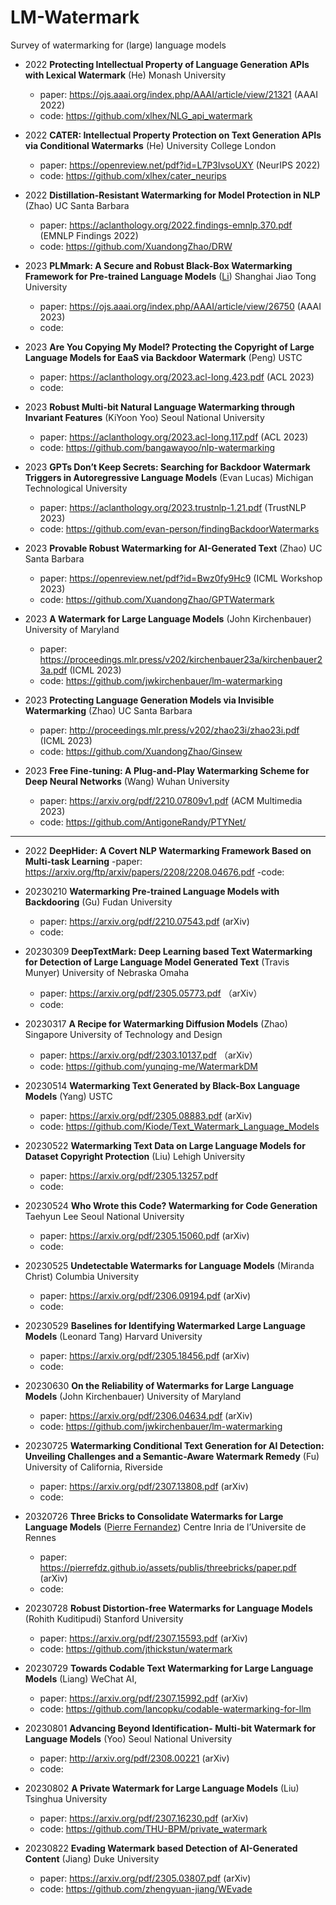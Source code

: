 # LM-Watermark
Survey of watermarking for (large) language models

- 2022 **Protecting Intellectual Property of Language Generation APIs with Lexical Watermark** (He) Monash University
  - paper: https://ojs.aaai.org/index.php/AAAI/article/view/21321 (AAAI 2022)
  - code: https://github.com/xlhex/NLG_api_watermark

- 2022 **CATER: Intellectual Property Protection on Text Generation APIs via Conditional Watermarks** (He) University College London
  - paper: https://openreview.net/pdf?id=L7P3IvsoUXY (NeurIPS 2022)
  - code: https://github.com/xlhex/cater_neurips

- 2022 **Distillation-Resistant Watermarking for Model Protection in NLP** (Zhao) UC Santa Barbara
  - paper: https://aclanthology.org/2022.findings-emnlp.370.pdf (EMNLP Findings 2022)
  - code: https://github.com/XuandongZhao/DRW

- 2023 **PLMmark: A Secure and Robust Black-Box Watermarking Framework for Pre-trained Language Models** ([Li](https://solour-lfq.github.io/)) Shanghai Jiao Tong University 
  - paper: https://ojs.aaai.org/index.php/AAAI/article/view/26750 (AAAI 2023)
  - code:  

- 2023 **Are You Copying My Model? Protecting the Copyright of Large Language Models for EaaS via Backdoor Watermark** (Peng) USTC
  - paper: https://aclanthology.org/2023.acl-long.423.pdf (ACL 2023)
  - code:

- 2023 **Robust Multi-bit Natural Language Watermarking  through Invariant Features** (KiYoon Yoo) Seoul National University
  - paper: https://aclanthology.org/2023.acl-long.117.pdf (ACL 2023)
  - code: https://github.com/bangawayoo/nlp-watermarking

- 2023 **GPTs Don’t Keep Secrets: Searching for Backdoor Watermark Triggers in Autoregressive Language Models** (Evan Lucas) Michigan Technological University
  - paper: https://aclanthology.org/2023.trustnlp-1.21.pdf (TrustNLP 2023)
  - code: https://github.com/evan-person/findingBackdoorWatermarks

- 2023 **Provable Robust Watermarking for AI-Generated Text** (Zhao) UC Santa Barbara
  - paper: https://openreview.net/pdf?id=Bwz0fy9Hc9 (ICML Workshop 2023)
  - code: https://github.com/XuandongZhao/GPTWatermark

- 2023 **A Watermark for Large Language Models** (John Kirchenbauer) University of Maryland
  - paper: https://proceedings.mlr.press/v202/kirchenbauer23a/kirchenbauer23a.pdf (ICML 2023)
  - code: https://github.com/jwkirchenbauer/lm-watermarking

- 2023 **Protecting Language Generation Models via Invisible Watermarking** (Zhao) UC Santa Barbara
  - paper: http://proceedings.mlr.press/v202/zhao23i/zhao23i.pdf (ICML 2023)
  - code: https://github.com/XuandongZhao/Ginsew

- 2023 **Free Fine-tuning: A Plug-and-Play Watermarking Scheme for Deep Neural Networks** (Wang) Wuhan University
  - paper: https://arxiv.org/pdf/2210.07809v1.pdf (ACM Multimedia 2023)
  - code: https://github.com/AntigoneRandy/PTYNet/

---

- 2022 **DeepHider: A Covert NLP Watermarking Framework Based on Multi-task Learning** 
  -paper: https://arxiv.org/ftp/arxiv/papers/2208/2208.04676.pdf
  -code: 

- 20230210 **Watermarking Pre-trained Language Models with Backdooring** (Gu) Fudan University
  - paper: https://arxiv.org/pdf/2210.07543.pdf (arXiv)
  - code:

- 20230309 **DeepTextMark: Deep Learning based Text Watermarking for Detection of Large Language Model Generated Text** (Travis Munyer) University of Nebraska Omaha
  - paper: https://arxiv.org/pdf/2305.05773.pdf （arXiv）
  - code:
  
- 20230317 **A Recipe for Watermarking Diffusion Models** (Zhao) Singapore University of Technology and Design
  - paper: https://arxiv.org/pdf/2303.10137.pdf （arXiv）
  - code: https://github.com/yunqing-me/WatermarkDM

- 20230514 **Watermarking Text Generated by Black-Box Language Models** (Yang) USTC
  - paper: https://arxiv.org/pdf/2305.08883.pdf (arXiv)
  - code: https://github.com/Kiode/Text_Watermark_Language_Models

- 20230522 **Watermarking Text Data on Large Language Models for Dataset Copyright Protection** (Liu) Lehigh University
  - paper: https://arxiv.org/pdf/2305.13257.pdf
  - code: 

- 20230524 **Who Wrote this Code? Watermarking for Code Generation** Taehyun Lee Seoul National University
  - paper: https://arxiv.org/pdf/2305.15060.pdf (arXiv)
  - code: 

- 20230525 **Undetectable Watermarks for Language Models** (Miranda Christ) Columbia University
  - paper: https://arxiv.org/pdf/2306.09194.pdf (arXiv)
  - code: 

- 20230529 **Baselines for Identifying Watermarked Large Language Models** (Leonard Tang) Harvard University
  - paper: https://arxiv.org/pdf/2305.18456.pdf (arXiv)
  - code: 

- 20230630 **On the Reliability of Watermarks for Large Language  Models** (John Kirchenbauer) University of Maryland
  - paper: https://arxiv.org/pdf/2306.04634.pdf (arXiv)
  - code: https://github.com/jwkirchenbauer/lm-watermarking

- 20230725 **Watermarking Conditional Text Generation for AI Detection: Unveiling Challenges and a Semantic-Aware Watermark Remedy** (Fu) University of California, Riverside
  - paper: https://arxiv.org/pdf/2307.13808.pdf (arXiv)
  - code: 

- 20320726 **Three Bricks to Consolidate Watermarks for Large Language Models** ([Pierre Fernandez](https://pierrefdz.github.io/)) Centre Inria de l’Universite de Rennes
  - paper: https://pierrefdz.github.io/assets/publis/threebricks/paper.pdf (arXiv)
  - code: 

- 20230728 **Robust Distortion-free Watermarks for Language Models** (Rohith Kuditipudi) Stanford University
  - paper: https://arxiv.org/pdf/2307.15593.pdf (arXiv)
  - code: https://github.com/jthickstun/watermark

- 20230729 **Towards Codable Text Watermarking for Large Language Models** (Liang) WeChat AI,
  - paper: https://arxiv.org/pdf/2307.15992.pdf (arXiv)
  - code: https://github.com/lancopku/codable-watermarking-for-llm

- 20230801 **Advancing Beyond Identification- Multi-bit Watermark for Language Models** (Yoo) Seoul National University
  - paper: http://arxiv.org/pdf/2308.00221 (arXiv)
  - code: 

- 20230802 **A Private Watermark for Large Language Models** (Liu) Tsinghua University
  - paper: https://arxiv.org/pdf/2307.16230.pdf (arXiv)
  - code: https://github.com/THU-BPM/private_watermark

- 20230822 **Evading Watermark based Detection of AI-Generated Content** (Jiang) Duke University
  - paper: https://arxiv.org/pdf/2305.03807.pdf (arXiv)
  - code: https://github.com/zhengyuan-jiang/WEvade 



